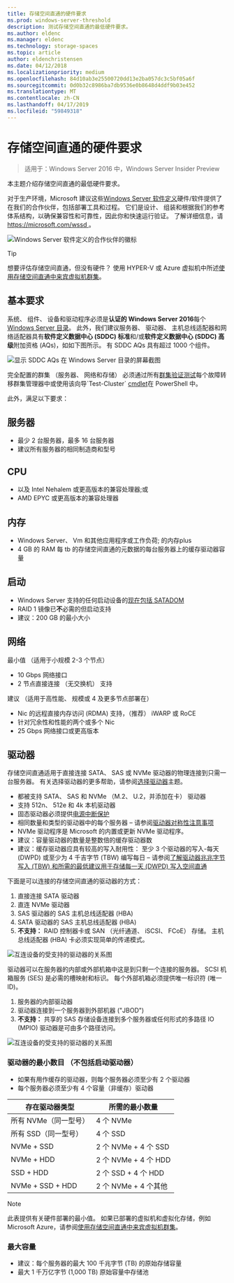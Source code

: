 ```yaml
---
title: 存储空间直通的硬件要求
ms.prod: windows-server-threshold
description: 测试存储空间直通的最低硬件要求。
ms.author: eldenc
ms.manager: eldenc
ms.technology: storage-spaces
ms.topic: article
author: eldenchristensen
ms.date: 04/12/2018
ms.localizationpriority: medium
ms.openlocfilehash: 84d10ab3e25500720dd13e2ba057dc3c5bf05a6f
ms.sourcegitcommit: 0d0b32c8986ba7db9536e0b8648d4ddf9b03e452
ms.translationtype: MT
ms.contentlocale: zh-CN
ms.lasthandoff: 04/17/2019
ms.locfileid: "59849318"
---
```

# <a name="storage-spaces-direct-hardware-requirements"></a>存储空间直通的硬件要求

> 适用于：Windows Server 2016 中，Windows Server Insider Preview

本主题介绍存储空间直通的最低硬件要求。

对于生产环境，Microsoft 建议这些[Windows Server 软件定义](https://microsoft.com/wssd)硬件/软件提供了在我们的合作伙伴，包括部署工具和过程。 它们是设计、 组装和根据我们的参考体系结构，以确保兼容性和可靠性，因此你和快速运行验证。 了解详细信息，请[ https://microsoft.com/wssd ](https://microsoft.com/wssd)。

![Windows Server 软件定义的合作伙伴的徽标](media/hardware-requirements/wssd-partners.png)

   > [!TIP]
   > 想要评估存储空间直通，但没有硬件？ 使用 HYPER-V 或 Azure 虚拟机中所述[使用存储空间直通中来宾虚拟机群集](storage-spaces-direct-in-vm.md)。

## <a name="base-requirements"></a>基本要求

系统、 组件、 设备和驱动程序必须是**认证的 Windows Server 2016**每个[Windows Server 目录](https://www.windowsservercatalog.com)。 此外，我们建议服务器、 驱动器、 主机总线适配器和网络适配器具有**软件定义数据中心 (SDDC) 标准**和/或**软件定义数据中心 (SDDC) 高级**附加资格 (AQs)，如如下图所示。 有 SDDC AQs 具有超过 1000 个组件。

![显示 SDDC AQs 在 Windows Server 目录的屏幕截图](media/hardware-requirements/sddc-aqs.png)

完全配置的群集 （服务器、 网络和存储） 必须通过所有[群集验证测试](https://technet.microsoft.com/library/cc732035(v=ws.10).aspx)每个故障转移群集管理器中或使用该向导`Test-Cluster` [cmdlet](https://docs.microsoft.com/powershell/module/failoverclusters/test-cluster?view=win10-ps)在 PowerShell 中。

此外，满足以下要求：

## <a name="servers"></a>服务器

- 最少 2 台服务器，最多 16 台服务器
- 建议所有服务器的相同制造商和型号

## <a name="cpu"></a>CPU

- 以及 Intel Nehalem 或更高版本的兼容处理器;或
- AMD EPYC 或更高版本的兼容处理器

## <a name="memory"></a>内存

- Windows Server、 Vm 和其他应用程序或工作负荷; 的内存plus
- 4 GB 的 RAM 每 tb 的存储空间直通的元数据的每台服务器上的缓存驱动器容量

## <a name="boot"></a>启动

- Windows Server 支持的任何启动设备的[现在包括 SATADOM](https://cloudblogs.microsoft.com/windowsserver/2017/08/30/announcing-support-for-satadom-boot-drives-in-windows-server-2016/)
- RAID 1 镜像已**不**必需的但启动支持
- 建议：200 GB 的最小大小

## <a name="networking"></a>网络

最小值 （适用于小规模 2-3 个节点）
- 10 Gbps 网络接口
- 2 节点直接连接 （无交换机） 支持

建议 （适用于高性能、 规模或 4 及更多节点部署在）
- Nic 的远程直接内存访问 (RDMA) 支持，（推荐） iWARP 或 RoCE
- 针对冗余性和性能的两个或多个 Nic
- 25 Gbps 网络接口或更高版本

## <a name="drives"></a>驱动器

存储空间直通适用于直接连接 SATA、 SAS 或 NVMe 驱动器的物理连接到只需一台服务器。 有关选择驱动器的更多帮助，请参阅[选择驱动器](choosing-drives.md)主题。

- 都被支持 SATA、 SAS 和 NVMe （M.2、 U.2，并添加在卡） 驱动器
- 支持 512n、 512e 和 4k 本机驱动器
- 固态驱动器必须提供[电源中断保护](https://blogs.technet.microsoft.com/filecab/2016/11/18/dont-do-it-consumer-ssd/)
- 相同数量和类型的驱动器中的每个服务器 – 请参阅[驱动器对称性注意事项](drive-symmetry-considerations.md)
- NVMe 驱动程序是 Microsoft 的内置或更新 NVMe 驱动程序。
- 建议：容量驱动器的数量是整数倍的缓存驱动器数
- 建议：缓存驱动器应具有较高的写入耐用性： 至少 3 个驱动器的写入-每天 (DWPD) 或至少为 4 千吉字节 (TBW) 编写每日 – 请参阅[了解驱动器兆兆字节写入 (TBW) 和所需的最低建议用于存储每一天 (DWPD) 写入空间直通](https://blogs.technet.microsoft.com/filecab/2017/08/11/understanding-dwpd-tbw/)

下面是可以连接的存储空间直通的驱动器的方式：

1. 直接连接 SATA 驱动器
2. 直连 NVMe 驱动器
3. SAS 驱动器的 SAS 主机总线适配器 (HBA)
4. SATA 驱动器的 SAS 主机总线适配器 (HBA)
5. **不支持：** RAID 控制器卡或 SAN （光纤通道、 iSCSI、 FCoE） 存储。 主机总线适配器 (HBA) 卡必须实现简单的传递模式。

![互连设备的受支持的驱动器的关系图](media/hardware-requirements/drive-interconnect-support-1.png)

驱动器可以在服务器的内部或外部机箱中这是到只剩一个连接的服务器。 SCSI 机箱服务 (SES) 是必需的槽映射和标识。 每个外部机箱必须提供唯一标识符 (唯一 ID)。

1. 服务器的内部驱动器
2. 驱动器连接到一个服务器到外部机器 ("JBOD")
3. **不支持：** 共享的 SAS 存储设备连接到多个服务器或任何形式的多路径 IO (MPIO) 驱动器是可由多个路径访问。

![互连设备的受支持的驱动器的关系图](media/hardware-requirements/drive-interconnect-support-2.png)

### <a name="minimum-number-of-drives-excludes-boot-drive"></a>驱动器的最小数目 （不包括启动驱动器）

- 如果有用作缓存的驱动器，则每个服务器必须至少有 2 个驱动器
- 每个服务器必须至少有 4 个容量（非缓存）驱动器

| 存在驱动器类型   | 所需的最小数量 |
|-----------------------|-------------------------|
| 所有 NVMe（同一型号） | 4 个 NVMe                  |
| 所有 SSD（同一型号）  | 4 个 SSD                   |
| NVMe + SSD            | 2 个 NVMe + 4 个 SSD          |
| NVMe + HDD            | 2 个 NVMe + 4 个 HDD          |
| SSD + HDD             | 2 个 SSD + 4 个 HDD           |
| NVMe + SSD + HDD      | 2 个 NVMe + 4 个其他       |

   >[!NOTE]
   > 此表提供有关硬件部署的最小值。 如果已部署的虚拟机和虚拟化存储，例如 Microsoft Azure，请参阅[使用存储空间直通中来宾虚拟机群集](storage-spaces-direct-in-vm.md)。

### <a name="maximum-capacity"></a>最大容量

- 建议：每个服务器的最大 100 千兆字节 (TB) 的原始存储容量
- 最大 1 千万亿字节 (1,000 TB) 原始容量中存储池
